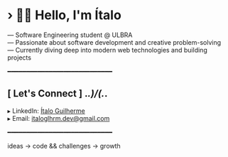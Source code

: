 # › 👋😊 Hello, I'm Ítalo

— Software Engineering student @ ULBRA  
— Passionate about software development and creative problem-solving  
— Currently diving deep into modern web technologies and building projects

━━━━━━━━━━━━━━━━━━━━━━━━━━━━

## [ Let's Connect ] ._.)/\(._.

▸ LinkedIn: [Ítalo Guilherme](https://www.linkedin.com/in/italo-guilherme)  
▸ Email: italoglhrm.dev@gmail.com 

━━━━━━━━━━━━━━━━━━━━━━━━━━━━

ideas -> code && challenges -> growth
